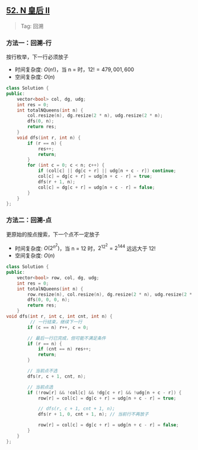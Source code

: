 ## [52. N 皇后 II](https://leetcode.cn/problems/n-queens-ii/description/)

> Tag: 回溯

### 方法一：回溯-行

按行枚举，下一行必须放子

* 时间复杂度: ${O(n!)}$，当 n = 时，$12! = 479,001,600$
* 空间复杂度: ${O(n)}$

```cpp
class Solution {
public:
    vector<bool> col, dg, udg;
    int res = 0;
    int totalNQueens(int n) {
        col.resize(n), dg.resize(2 * n), udg.resize(2 * n);
        dfs(0, n);
        return res;
    }
    void dfs(int r, int n) {
        if (r == n) {
            res++;
            return;
        }
        for (int c = 0; c < n; c++) {
            if (col[c] || dg[c + r] || udg[n + c - r]) continue;
            col[c] = dg[c + r] = udg[n + c - r] = true;
            dfs(r + 1, n);
            col[c] = dg[c + r] = udg[n + c - r] = false;
        }
    }
};
```

### 方法二：回溯-点

更原始的按点搜索，下一个点不一定放子

* 时间复杂度: ${O(2^{n^2})}$，当 n = 12 时，$2^{12^2} = 2^{144}$ 远远大于 $12!$
* 空间复杂度: ${O(n)}$

```cpp
class Solution {
public:
    vector<bool> row, col, dg, udg;
    int res = 0;
    int totalNQueens(int n) {
        row.resize(n), col.resize(n), dg.resize(2 * n), udg.resize(2 * n);
        dfs(0, 0, 0, n);
        return res;
    }
void dfs(int r, int c, int cnt, int n) {
         // 一行结束，继续下一行
        if (c == n) r++, c = 0;

        // 最后一行已完成，但可能不满足条件
        if (r == n) {
            if (cnt == n) res++;
            return;
        }

        // 当前点不选
        dfs(r, c + 1, cnt, n);

        // 当前点选
        if (!row[r] && !col[c] && !dg[c + r] && !udg[n + c - r]) {
            row[r] = col[c] = dg[c + r] = udg[n + c - r] = true;

            // dfs(r, c + 1, cnt + 1, n);
            dfs(r + 1, 0, cnt + 1, n); // 当前行不再放子

            row[r] = col[c] = dg[c + r] = udg[n + c - r] = false;
        }
    }
};
```